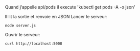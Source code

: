 Quand j'appelle api/pods il execute 'kubectl get pods -A -o json'

Il lit la sortie et renvoie en JSON
Lancer le serveur: 

```
node server.js
```

Ouvrir le serveur:
```
curl http://localhost:5000
```

